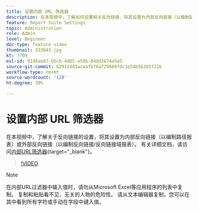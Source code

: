 ```yaml
---
title: 设置内部 URL 筛选器
description: 在本视频中，了解如何设置相关反向链接，将其设置为内部反向链接（以编制路径报表）或外部反向链接（以编制反向链接/反向链接域报表）。
feature: Report Suite Settings
topic: Administration
role: Admin
level: Beginner
doc-type: feature video
thumbnail: 333043.jpg
kt: 7709
exl-id: 91d8ae87-b5cb-4d65-a59b-04dd2674a5a5
source-git-commit: 629124d1acaafb76af29669fdc1e54b56385f22b
workflow-type: tm+mt
source-wordcount: '128'
ht-degree: 30%

---
```


# 设置内部 URL 筛选器

在本视频中，了解关于反向链接的设置，将其设置为内部反向链接（以编制路径报表）或外部反向链接（以编制反向链接/反向链接域报表）。 有关详细文档，请访问[内部URL筛选器](https://experienceleague.adobe.com/docs/analytics/admin/admin-tools/internal-url-filter-admin.html){target="_blank"}。

>[!VIDEO](https://video.tv.adobe.com/v/333043/?quality=12&learn=on)

>[!NOTE]
>
>在内部URL过滤器中输入值时，请勿从Microsoft Excel等应用程序的列表中复制。 复制和粘贴看不见、无关的人物的危险性。 请从文本编辑器复制，您可以在其中看到所有字符或手动在字段中键入值。